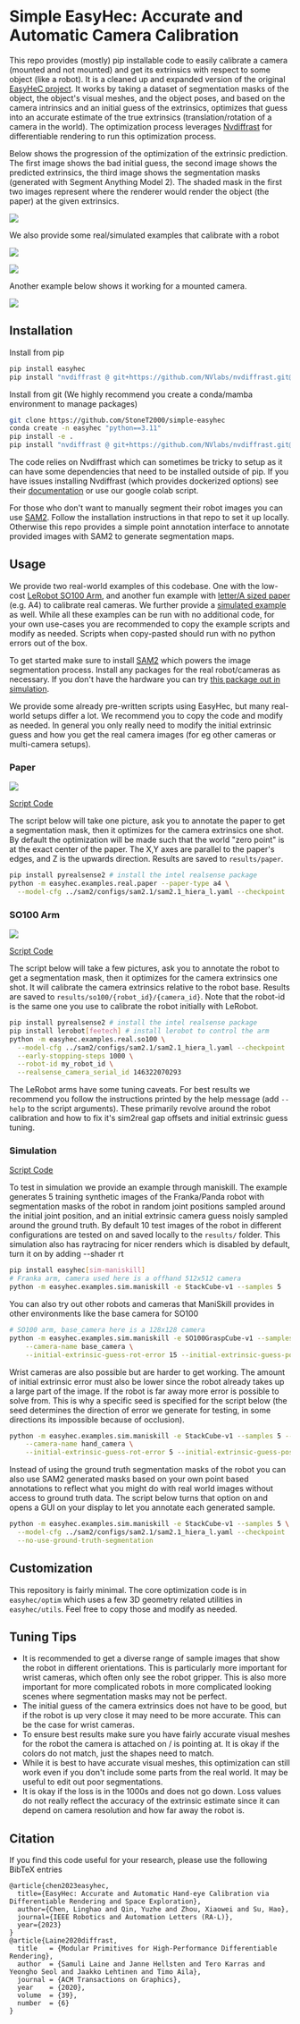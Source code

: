 # Simple EasyHec: Accurate and Automatic Camera Calibration

This repo provides (mostly) pip installable code to easily calibrate a camera (mounted and not mounted) and get its extrinsics with respect to some object (like a robot). It is a cleaned up and expanded version of the original [EasyHeC project](https://github.com/ootts/EasyHeC). It works by taking a dataset of segmentation masks of the object, the object's visual meshes, and the object poses, and based on the camera intrinsics and an initial guess of the extrinsics, optimizes that guess into an accurate estimate of the true extrinsics (translation/rotation of a camera in the world). The optimization process leverages [Nvdiffrast](https://github.com/NVlabs/nvdiffrast) for differentiable rendering to run this optimization process.

Below shows the progression of the optimization of the extrinsic prediction. The first image shows the bad initial guess, the second image shows the predicted extrinsics, the third image shows the segmentation masks (generated with Segment Anything Model 2). The shaded mask in the first two images represent where the renderer would render the object (the paper) at the given extrinsics.

![](./assets/paper_optimization_progression.gif)

We also provide some real/simulated examples that calibrate with a robot

![](./assets/so100_optimization_progression.gif)

![](./assets/sim_example.png)

Another example below shows it working for a mounted camera.

![](./assets/sim_example_mounted_camera.png)


## Installation

Install from pip
```bash
pip install easyhec
pip install "nvdiffrast @ git+https://github.com/NVlabs/nvdiffrast.git@729261dc64c4241ea36efda84fbf532cc8b425b8"
```

Install from git (We highly recommend you create a conda/mamba environment to manage packages)

```bash
git clone https://github.com/StoneT2000/simple-easyhec
conda create -n easyhec "python==3.11"
pip install -e .
pip install "nvdiffrast @ git+https://github.com/NVlabs/nvdiffrast.git@729261dc64c4241ea36efda84fbf532cc8b425b8"
```

The code relies on Nvdiffrast which can sometimes be tricky to setup as it can have some dependencies that need to be installed outside of pip. If you have issues installing Nvdiffrast (which provides dockerized options) see their [documentation](https://nvlabs.github.io/nvdiffrast/) or use our google colab script.

For those who don't want to manually segment their robot images you can use [SAM2](https://github.com/facebookresearch/sam2). Follow the installation instructions in that repo to set it up locally. Otherwise this repo provides a simple point annotation interface to annotate provided images with SAM2 to generate segmentation maps.

## Usage

We provide two real-world examples of this codebase. One with the low-cost [LeRobot SO100 Arm](#so100-arm), and another fun example with [letter/A sized paper](#paper) (e.g. A4) to calibrate real cameras. We further provide a [simulated example](#simulation) as well. While all these examples can be run with no additional code, for your own use-cases you are recommended to copy the example scripts and modify as needed. Scripts when copy-pasted should run with no python errors out of the box.

To get started make sure to install [SAM2](https://github.com/facebookresearch/sam2) which powers the image segmentation process. Install any packages for the real robot/cameras as necessary. If you don't have the hardware you can try [this package out in simulation](#simulation).

We provide some already pre-written scripts using EasyHec, but many real-world setups differ a lot. We recommend you to copy the code and modify as needed. In general you only really need to modify the initial extrinsic guess and how you get the real camera images (for eg other cameras or multi-camera setups).

### Paper

![](./assets/paper_optimization_progression.gif)

[Script Code](./easyhec/examples/real/paper.py)

The script below will take one picture, ask you to annotate the paper to get a segmentation mask, then it optimizes for the camera extrinsics one shot. By default the optimization will be made such that the world "zero point" is at the exact center of the paper. The X,Y axes are parallel to the paper's edges, and Z is the upwards direction. Results are saved to `results/paper`.

```bash
pip install pyrealsense2 # install the intel realsense package
python -m easyhec.examples.real.paper --paper-type a4 \
  --model-cfg ../sam2/configs/sam2.1/sam2.1_hiera_l.yaml --checkpoint ../sam2/checkpoints/sam2.1_hiera_large.pt 
```


### SO100 Arm

![](./assets/so100_optimization_progression.gif)

[Script Code](./easyhec/examples/real/so100.py)

The script below will take a few pictures, ask you to annotate the robot to get a segmentation mask, then it optimizes for the camera extrinsics one shot. It will calibrate the camera extrinsics relative to the robot base. Results are saved to `results/so100/{robot_id}/{camera_id}`. Note that the robot-id is the same one you use to calibrate the robot initially with LeRobot.

```bash
pip install pyrealsense2 # install the intel realsense package
pip install lerobot[feetech] # install lerobot to control the arm
python -m easyhec.examples.real.so100 \
  --model-cfg ../sam2/configs/sam2.1/sam2.1_hiera_l.yaml --checkpoint ../sam2/checkpoints/sam2.1_hiera_large.pt \
  --early-stopping-steps 1000 \
  --robot-id my_robot_id \
  --realsense_camera_serial_id 146322070293
```

The LeRobot arms have some tuning caveats. For best results we recommend you follow the instructions printed by the help message (add `--help` to the script arguments). These primarily revolve around the robot calibration and how to fix it's sim2real gap offsets and initial extrinsic guess tuning.

### Simulation

[Script Code](./easyhec/examples/sim/maniskill.py)

To test in simulation we provide an example through maniskill. The example generates 5 training synthetic images of the Franka/Panda robot with segmentation masks of the robot in random joint positions sampled around the initial joint position, and an initial extrinsic camera guess noisly sampled around the ground truth. By default 10 test images of the robot in different configurations are tested on and saved locally to the `results/` folder. This simulation also has raytracing for nicer renders which is disabled by default, turn it on by adding --shader rt

```bash
pip install easyhec[sim-maniskill]
# Franka arm, camera used here is a offhand 512x512 camera
python -m easyhec.examples.sim.maniskill -e StackCube-v1 --samples 5
```

You can also try out other robots and cameras that ManiSkill provides in other environments like the base camera for SO100


```bash
# SO100 arm, base_camera here is a 128x128 camera 
python -m easyhec.examples.sim.maniskill -e SO100GraspCube-v1 --samples 5 \
    --camera-name base_camera \
    --initial-extrinsic-guess-rot-error 15 --initial-extrinsic-guess-pos-error 0.1
```

Wrist cameras are also possible but are harder to get working. The amount of initial extrinsic error must also be lower since the robot already takes up a large part of the image. If the robot is far away more error is possible to solve from. This is why a specific seed is specified for the script below (the seed determines the direction of error we generate for testing, in some directions its impossible because of occlusion).

```bash
python -m easyhec.examples.sim.maniskill -e StackCube-v1 --samples 5 --seed 2 \
    --camera-name hand_camera \
    --initial-extrinsic-guess-rot-error 5 --initial-extrinsic-guess-pos-error 0.01
```

Instead of using the ground truth segmentation masks of the robot you can also use SAM2 generated masks based on your own point based annotations to reflect what you might do with real world images without access to ground truth data. The script below turns that option on and opens a GUI on your display to let you annotate each generated sample.

```bash
python -m easyhec.examples.sim.maniskill -e StackCube-v1 --samples 5 \
  --model-cfg ../sam2/configs/sam2.1/sam2.1_hiera_l.yaml --checkpoint ../sam2/checkpoints/sam2.1_hiera_large.pt \
  --no-use-ground-truth-segmentation
```


## Customization

This repository is fairly minimal. The core optimization code is in `easyhec/optim` which uses a few 3D geometry related utilities in `easyhec/utils`. Feel free to copy those and modify as needed.

## Tuning Tips

- It is recommended to get a diverse range of sample images that show the robot in different orientations. This is particularly more important for wrist cameras, which often only see the robot gripper. This is also more important for more complicated robots in more complicated looking scenes where segmentation masks may not be perfect.
- The initial guess of the camera extrinsics does not have to be good, but if the robot is up very close it may need to be more accurate. This can be the case for wrist cameras.
- To ensure best results make sure you have fairly accurate visual meshes for the robot the camera is attached on / is pointing at. It is okay if the colors do not match, just the shapes need to match.
- While it is best to have accurate visual meshes, this optimization can still work even if you don't include some parts from the real world. It may be useful to edit out poor segmentations.
- It is okay if the loss is in the 1000s and does not go down. Loss values do not really reflect the accuracy of the extrinsic estimate since it can depend on camera resolution and how far away the robot is.

## Citation

If you find this code useful for your research, please use the following BibTeX entries

```
@article{chen2023easyhec,
  title={EasyHec: Accurate and Automatic Hand-eye Calibration via Differentiable Rendering and Space Exploration},
  author={Chen, Linghao and Qin, Yuzhe and Zhou, Xiaowei and Su, Hao},
  journal={IEEE Robotics and Automation Letters (RA-L)}, 
  year={2023}
}
@article{Laine2020diffrast,
  title   = {Modular Primitives for High-Performance Differentiable Rendering},
  author  = {Samuli Laine and Janne Hellsten and Tero Karras and Yeongho Seol and Jaakko Lehtinen and Timo Aila},
  journal = {ACM Transactions on Graphics},
  year    = {2020},
  volume  = {39},
  number  = {6}
}
```